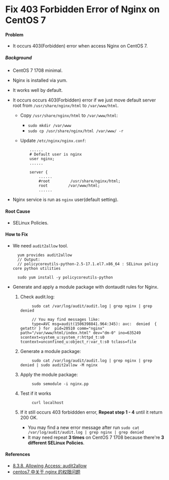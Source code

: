 # Fix 403 Forbidden Error of Nginx on CentOS 7

#### Problem
* It occurs 403(Forbidden) error when access Nginx on CentOS 7.

##### Background
* CentOS 7 1708 minimal.
* Nginx is installed via yum.
* It works well by default.
* It occurs occurs 403(Forbidden) error if we just move default server root from `/usr/share/nginx/html` to `/var/www/html`.

    * Copy `/usr/share/nginx/html` to `/var/www/html`:
      * `sudo mkdir /var/www`
      * `sudo cp /usr/share/nginx/html /var/www/ -r`

    * Update `/etc/nginx/nginx.conf`:

              ......
              # Default user is nginx
              user nginx;
              ......

              server {
                  ......
                  #root         /usr/share/nginx/html;
                  root         /var/www/html;
                  ......

* Nginx service is run as `nginx` user(default setting).

#### Root Cause
* SELinux Policies.

#### How to Fix
* We need `audit2allow` tool.

        yum provides audit2allow
        // Output: 
        // policycoreutils-python-2.5-17.1.el7.x86_64 : SELinux policy core python utilities

        sudo yum install -y policycoreutils-python

* Generate and apply a module package with dontaudit rules for Nginx.
 
  1. Check audit.log:
    
              sudo cat /var/log/audit/audit.log | grep nginx | grep denied
    
              // You may find messages like:
              type=AVC msg=audit(1506398841.964:345): avc:  denied  { getattr } for  pid=20510 comm="nginx" path="/var/www/html/index.html" dev="dm-0" ino=635249 scontext=system_u:system_r:httpd_t:s0 tcontext=unconfined_u:object_r:var_t:s0 tclass=file

  2. Generate a module package:
    
              sudo cat /var/log/audit/audit.log | grep nginx | grep denied | sudo audit2allow -M nginx
    
  3. Apply the module package:
    
              sudo semodule -i nginx.pp

  4. Test if it works

              curl localhost

  5. If it still occurs 403 forbiddden error, **Repeat step 1 - 4** until it return 200 OK.
      * You may find a new error message after run `sudo cat /var/log/audit/audit.log | grep nginx | grep denied`
      * It may need repeat **3 times** on CentOS 7 1708 because there're **3 different SELinux Policies**.


#### References
* [8.3.8. Allowing Access: audit2allow](https://access.redhat.com/documentation/en-US/Red_Hat_Enterprise_Linux/6/html/Security-Enhanced_Linux/sect-Security-Enhanced_Linux-Fixing_Problems-Allowing_Access_audit2allow.html)
* [centos7 中关于 nginx 的权限问题](https://www.v2ex.com/t/171804)



